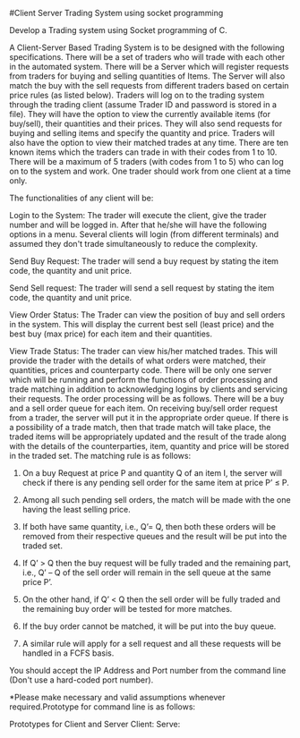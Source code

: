 #Client Server Trading System using socket programming

Develop a Trading system using Socket programming of C.

A Client-Server Based Trading System is to be designed with the following specifications. There will be a set of
traders who will trade with each other in the automated system. There will be a Server which will register requests
from traders for buying and selling quantities of Items. The Server will also match the buy with the sell requests
from different traders based on certain price rules (as listed below). Traders will log on to the trading system through the trading client (assume Trader ID and password is stored in a file). They will have the option to view the
currently available items (for buy/sell), their quantities and their prices. They will also send requests for buying and selling items and specify the quantity and price. Traders will also have the option to view their matched trades at any time. There are ten known items which the traders can trade in with their codes from 1 to 10. There will be a
maximum of 5 traders (with codes from 1 to 5) who can log on to the system and work. One trader should work
from one client at a time only.

The functionalities of any client will be:

Login to the System: The trader will execute the client, give the trader number and will be logged in. After
that he/she will have the following options in a menu. Several clients will login (from different terminals)
and assumed they don't trade simultaneously to reduce the complexity.


Send Buy Request: The trader will send a buy request by stating the item code, the quantity and unit price.


Send Sell request: The trader will send a sell request by stating the item code, the quantity and unit price.


View Order Status: The Trader can view the position of buy and sell orders in the system. This will
display the current best sell (least price) and the best buy (max price) for each item and their quantities.


View Trade Status: The trader can view his/her matched trades. This will provide the trader with the
details of what orders were matched, their quantities, prices and counterparty code.
There will be only one server which will be running and perform the functions of order processing and trade
matching in addition to acknowledging logins by clients and servicing their requests. The order processing will be
as follows. There will be a buy and a sell order queue for each item. On receiving buy/sell order request from a
trader, the server will put it in the appropriate order queue. If there is a possibility of a trade match, then that trade
match will take place, the traded items will be appropriately updated and the result of the trade along with the details
of the counterparties, item, quantity and price will be stored in the traded set. The matching rule is as follows:

1. On a buy Request at price P and quantity Q of an item I, the server will check if there is any pending sell
order for the same item at price P’ ≤ P.

2. Among all such pending sell orders, the match will be made with the one having the least selling price.

3. If both have same quantity, i.e., Q’= Q, then both these orders will be removed from their respective queues
and the result will be put into the traded set.

4. If Q’ > Q then the buy request will be fully traded and the remaining part, i.e., Q’ – Q of the sell order will
remain in the sell queue at the same price P’.

5. On the other hand, if Q’ < Q then the sell order will be fully traded and the remaining buy order will be
tested for more matches.

6. If the buy order cannot be matched, it will be put into the buy queue.

7. A similar rule will apply for a sell request and all these requests will be handled in a FCFS basis.


You should accept the IP Address and Port number from the command line (Don't use a hard-coded port number).

*Please make necessary and valid assumptions whenever required.Prototype for command line is as follows:


Prototypes for Client and Server
Client: <executable code><Server IP Address><Server Port number>
Serve: <executable code><Server Port number>